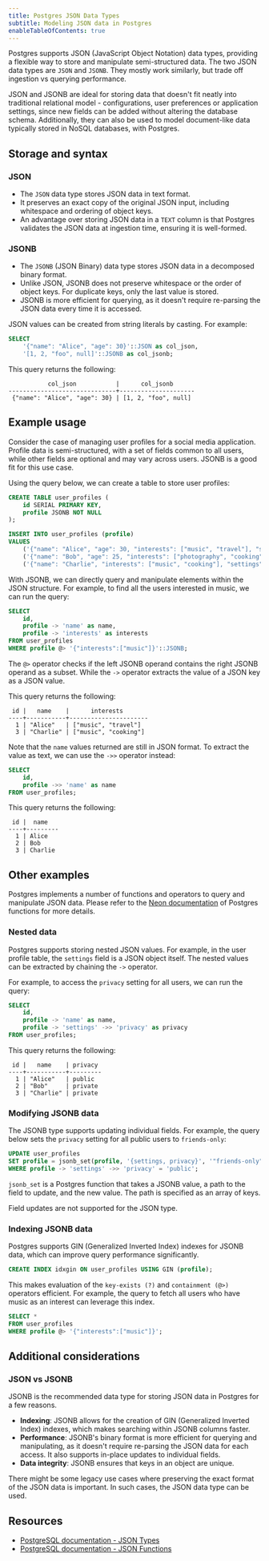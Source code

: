 ```yaml
---
title: Postgres JSON Data Types
subtitle: Modeling JSON data in Postgres
enableTableOfContents: true
---
```


Postgres supports JSON (JavaScript Object Notation) data types, providing a flexible way to store and manipulate semi-structured data. The two JSON data types are `JSON` and `JSONB`. They mostly work similarly, but trade off ingestion vs querying performance. 

JSON and JSONB are ideal for storing data that doesn't fit neatly into traditional relational model -  configurations, user preferences or application settings, since new fields can be added without altering the database schema. Additionally, they can also be used to model document-like data typically stored in NoSQL databases, with Postgres. 

<CTA />

## Storage and syntax

### JSON
- The `JSON` data type stores JSON data in text format.
- It preserves an exact copy of the original JSON input, including whitespace and ordering of object keys.
- An advantage over storing JSON data in a `TEXT` column is that Postgres validates the JSON data at ingestion time, ensuring it is well-formed. 

### JSONB
- The `JSONB` (JSON Binary) data type stores JSON data in a decomposed binary format.
- Unlike JSON, JSONB does not preserve whitespace or the order of object keys. For duplicate keys, only the last value is stored. 
- JSONB is more efficient for querying, as it doesn't require re-parsing the JSON data every time it is accessed. 

JSON values can be created from string literals by casting. For example:

```sql
SELECT
    '{"name": "Alice", "age": 30}'::JSON as col_json,
    '[1, 2, "foo", null]'::JSONB as col_jsonb;
```

This query returns the following:
```text
           col_json           |      col_jsonb
------------------------------+---------------------
 {"name": "Alice", "age": 30} | [1, 2, "foo", null]
```

## Example usage

Consider the case of managing user profiles for a social media application. Profile data is semi-structured, with a set of fields common to all users, while other fields are optional and may vary across users. JSONB is a good fit for this use case. 

Using the query below, we can create a table to store user profiles:

```sql
CREATE TABLE user_profiles (
    id SERIAL PRIMARY KEY,
    profile JSONB NOT NULL
);

INSERT INTO user_profiles (profile)
VALUES
    ('{"name": "Alice", "age": 30, "interests": ["music", "travel"], "settings": {"privacy": "public", "notifications": true, "theme": "light"}}'),
    ('{"name": "Bob", "age": 25, "interests": ["photography", "cooking"], "settings": {"privacy": "private", "notifications": false}, "city": "NYC"}'),
    ('{"name": "Charlie", "interests": ["music", "cooking"], "settings": {"privacy": "private", "notifications": true, "language": "English"}}');
```

With JSONB, we can directly query and manipulate elements within the JSON structure. For example, to find all the users interested in music, we can run the query:

```sql
SELECT 
    id, 
    profile -> 'name' as name, 
    profile -> 'interests' as interests
FROM user_profiles
WHERE profile @> '{"interests":["music"]}'::JSONB;
```

The `@>` operator checks if the left JSONB operand contains the right JSONB operand as a subset. While the `->` operator extracts the value of a JSON key as a JSON value.

This query returns the following:

```text
 id |   name    |      interests
----+-----------+----------------------
  1 | "Alice"   | ["music", "travel"]
  3 | "Charlie" | ["music", "cooking"]
```

Note that the `name` values returned are still in JSON format. To extract the value as text, we can use the `->>` operator instead:

```sql
SELECT 
    id, 
    profile ->> 'name' as name
FROM user_profiles;
```

This query returns the following:

```text
 id |  name
----+---------
  1 | Alice
  2 | Bob
  3 | Charlie
```

## Other examples

Postgres implements a number of functions and operators to query and manipulate JSON data. Please refer to the [Neon documentation](/docs/functions/) of Postgres functions for more details. 

### Nested data 

Postgres supports storing nested JSON values. For example, in the user profile table, the `settings` field is a JSON object itself. The nested values can be extracted by chaining the `->` operator. 

For example, to access the `privacy` setting for all users, we can run the query:

```sql
SELECT 
    id, 
    profile -> 'name' as name, 
    profile -> 'settings' ->> 'privacy' as privacy
FROM user_profiles;
```

This query returns the following:

```text
 id |   name    | privacy
----+-----------+---------
  1 | "Alice"   | public
  2 | "Bob"     | private
  3 | "Charlie" | private
```

### Modifying JSONB data

The JSONB type supports updating individual fields. For example, the query below sets the `privacy` setting for all public users to `friends-only`:

```sql
UPDATE user_profiles
SET profile = jsonb_set(profile, '{settings, privacy}', '"friends-only"')
WHERE profile -> 'settings' ->> 'privacy' = 'public';
```

`jsonb_set` is a Postgres function that takes a JSONB value, a path to the field to update, and the new value. The path is specified as an array of keys.

Field updates are not supported for the JSON type.

### Indexing JSONB data

Postgres supports GIN (Generalized Inverted Index) indexes for JSONB data, which can improve query performance significantly.

```sql
CREATE INDEX idxgin ON user_profiles USING GIN (profile);
```

This makes evaluation of the `key-exists (?)` and `containment (@>)` operators efficient. For example, the query to fetch all users who have music as an interest can leverage this index. 

```sql
SELECT *
FROM user_profiles
WHERE profile @> '{"interests":["music"]}';
```

## Additional considerations

### JSON vs JSONB

JSONB is the recommended data type for storing JSON data in Postgres for a few reasons.

- **Indexing**: JSONB allows for the creation of GIN (Generalized Inverted Index) indexes, which makes searching within JSONB columns faster.
- **Performance**: JSONB's binary format is more efficient for querying and manipulating, as it doesn't require re-parsing the JSON data for each access. It also supports in-place updates to individual fields.
- **Data integrity**: JSONB ensures that keys in an object are unique. 

There might be some legacy use cases where preserving the exact format of the JSON data is important. In such cases, the JSON data type can be used.

## Resources

- [PostgreSQL documentation - JSON Types](https://www.postgresql.org/docs/current/datatype-json.html)
- [PostgreSQL documentation - JSON Functions](https://www.postgresql.org/docs/current/functions-json.html)

<NeedHelp />